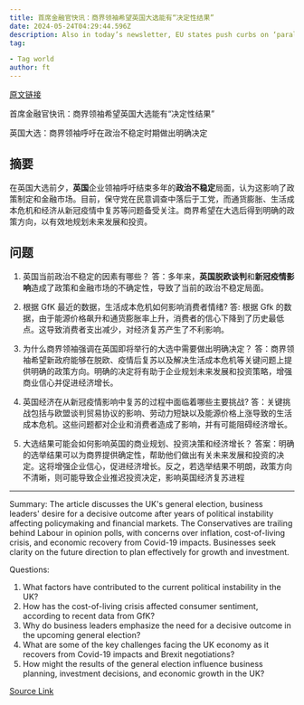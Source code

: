 ```yaml
---
title: 首席金融官快讯：商界领袖希望英国大选能有“决定性结果”
date: 2024-05-24T04:29:44.596Z
description: Also in today’s newsletter, EU states push curbs on ‘parallel trading’ and Europe’s demographic crisis
tag: 

- Tag world
author: ft
---
```


[原文链接](https://ft.com/content/416cb78c-d082-4e12-950c-2cd8a66c6d33)

首席金融官快讯：商界领袖希望英国大选能有“决定性结果”

英国大选：商界领袖呼吁在政治不稳定时期做出明确决定

## 摘要
在英国大选前夕，**英国**企业领袖呼吁结束多年的**政治不稳定**局面，认为这影响了政策制定和金融市场。目前，保守党在民意调查中落后于工党，而通货膨胀、生活成本危机和经济从新冠疫情中复苏等问题备受关注。商界希望在大选后得到明确的政策方向，以有效地规划未来发展和投资。

## 问题

1. 英国当前政治不稳定的因素有哪些？
答：多年来，**英国脱欧谈判**和**新冠疫情影响**造成了政策和金融市场的不确定性，导致了当前的政治不稳定局面。

2. 根据 GfK 最近的数据，生活成本危机如何影响消费者情绪?
答: 根据 Gfk 的数据，由于能源价格飙升和通货膨胀率上升，消费者的信心下降到了历史最低点。这导致消费者支出减少，对经济复苏产生了不利影响。

3. 为什么商界领袖强调在英国即将举行的大选中需要做出明确决定？
答：商界领袖希望新政府能够在脱欧、疫情后复苏以及解决生活成本危机等关键问题上提供明确的政策方向。明确的决定将有助于企业规划未来发展和投资策略，增强商业信心并促进经济增长。

4. 英国经济在从新冠疫情影响中复苏的过程中面临着哪些主要挑战?
答：关键挑战包括与欧盟谈判贸易协议的影响、劳动力短缺以及能源价格上涨导致的生活成本危机。这些问题都对企业和消费者造成了影响，并有可能阻碍经济增长。

5. 大选结果可能会如何影响英国的商业规划、投资决策和经济增长？
答案：明确的选举结果可以为商界提供确定性，帮助他们做出有关未来发展和投资的决定。这将增强企业信心，促进经济增长。反之，若选举结果不明朗，政策方向不清晰，则可能导致企业推迟投资决定，影响英国经济复苏进程

---

Summary:
The article discusses the UK's general election, business leaders' desire for a decisive outcome after years of political instability affecting policymaking and financial markets. The Conservatives are trailing behind Labour in opinion polls, with concerns over inflation, cost-of-living crisis, and economic recovery from Covid-19 impacts. Businesses seek clarity on the future direction to plan effectively for growth and investment.

Questions:
1. What factors have contributed to the current political instability in the UK?
2. How has the cost-of-living crisis affected consumer sentiment, according to recent data from GfK?
3. Why do business leaders emphasize the need for a decisive outcome in the upcoming general election?
4. What are some of the key challenges facing the UK economy as it recovers from Covid-19 impacts and Brexit negotiations?
5. How might the results of the general election influence business planning, investment decisions, and economic growth in the UK?

[Source Link](https://ft.com/content/416cb78c-d082-4e12-950c-2cd8a66c6d33)

